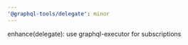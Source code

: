 ```yaml
---
'@graphql-tools/delegate': minor
---
```


enhance(delegate): use graphql-executor for subscriptions
